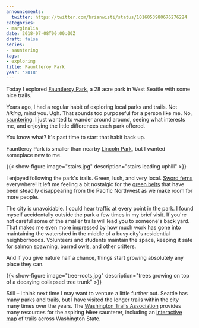```yaml
---
announcements:
  twitter: https://twitter.com/brianwisti/status/1016053980676276224
categories:
- marginalia
date: 2018-07-08T00:00:00Z
draft: false
series:
- sauntering
tags:
- exploring
title: Fauntleroy Park
year: '2018'
---
```


Today I explored [Fauntleroy Park][], a 28 acre park in West Seattle with some nice trails.

[Fauntleroy Park]: http://fauntleroywatershed.org/
<!--more-->

Years ago, I had a regular habit of exploring local parks and trails. Not *hiking*, mind you. Ugh. That sounds
too purposeful for a person like me. No, [sauntering][]. I just wanted to wander around around, seeing what interests me, and
enjoying the little differences each park offered.

[sauntering]: /tags/sauntering

You know what? It's past time to start that habit back up.

Fauntleroy Park is smaller than nearby [Lincoln Park][], but I wanted someplace new to me.

{{< show-figure image="stairs.jpg" description="stairs leading uphill" >}}

I enjoyed following the park's trails. Green, lush, and very local. [Sword ferns][] everywhere! It left me
feeling a bit nostalgic for the [green belts][] that have been steadily disappearing from the Pacific
Northwest as we make room for more people.


The city is unavoidable. I could hear traffic at every point in the park. I found myself accidentally outside
the park a few times in my brief visit. If you're not careful some of the smaller trails will lead you to
someone's back yard. That makes me even more impressed by how much work has gone into maintaining the
watershed in the middle of a busy city's residential neighborhoods. Volunteers and students maintain the
space, keeping it safe for salmon spawning, barred owls, and other critters.

And if you give nature half a chance, things start growing absolutely any place they can.

{{< show-figure image="tree-roots.jpg" description="trees growing on top of a decaying collapsed tree trunk" >}}

Still – I think next time I may want to venture a little further out. Seattle has many parks and trails, but I
have visited the longer trails within the city many times over the years. The [Washington Trails
Association][] provides many resources for the aspiring ~~hiker~~ saunterer, including an [interactive map][]
of trails across Washington State.

[Lincoln Park]: https://www.wta.org/go-hiking/hikes/lincoln-park
[Sword ferns]: http://www.nwplants.com/business/catalog/pol_mun.html
[green belts]: https://en.wikipedia.org/wiki/Green_belt
[Washington Trails Association]: https://www.wta.org/
[interactive map]: https://www.wta.org/go-outside/map

